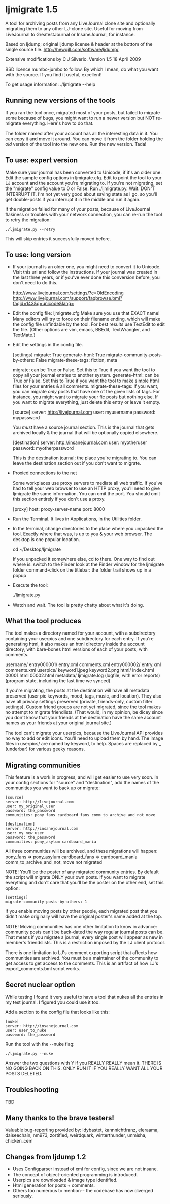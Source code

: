 # ljmigrate 1.5

A tool for archiving posts from any LiveJournal clone site and optionally 
migrating them to any other LJ-clone site. Useful for moving from LiveJournal
to GreatestJournal or InsaneJournal, for instance.

Based on ljdump; original ljdump license & header at the bottom of the single
source file. http://hewgill.com/software/ljdump/

Extensive modifications by  C J Silverio.
Version 1.5
18 April 2009

BSD licence mumbo-jumbo to follow. By which I mean, do what you want 
with the source. If you find it useful, excellent!

To get usage information:
	./ljmigrate --help 

## Running new versions of the tools

If you ran the tool once, migrated most of your posts, but failed to
migrate some because of bugs, you might want to run a newer version but
NOT re-migrate everything. Here's how to do that.

The folder named after your account has all the interesting data in it.
You can copy it and move it around. You can move it from the folder holding
the *old* version of the tool into the new one. Run the new version. Tada!

## To use: expert version

Make sure your journal has been converted to Unicode, if it's an older one.
Edit the sample config options in ljmigrate.cfg.
Edit to point the tool to your LJ account and the account you're migrating to.
If you're not migrating, set the "migrate" config value to 0 or False.
Run ./ljmigrate.py.
Wait. DON'T INTERRUPT IT. I'm not yet very good about saving state as I go,
so you'll get double-posts if you interrupt it in the middle and run it again.

If the migration failed for many of your posts, because of LiveJournal flakiness
or troubles with your network connection, you can re-run the tool to retry the 
migration:

	./ljmigrate.py --retry

This will skip entries it successfully moved before.

## To use: long version

* If your journal is an older one, you might need to convert it to Unicode.
  Visit this url and follow the instructions. If your journal was created in
  the last three years, or if you've ever done this conversion before, you 
  don't need to do this. 

	http://www.livejournal.com/settings/?c=OldEncoding
	http://www.livejournal.com/support/faqbrowse.bml?faqid=143&q=unicode&lang=

* Edit the config file: ljmigrate.cfg
  Make sure you use that EXACT name! Many editors will try to force on
  their filename ending, which will make the config file unfindable by
  the tool. For best results use TextEdit to edit the file. (Other
  options are vim, emacs, BBEdit, TextWrangler, and TextMate.)

* Edit the settings in the config file.

	[settings]
	migrate: True
	generate-html: True
	migrate-community-posts-by-others: False
	migrate-these-tags: fiction, meta
	
  migrate: can be True or False. Set this to True if you want the tool to
  copy all your journal entries to another system.
  generate-html: can be True or False. Set this to True if you want the tool
  to make simple html files for your entries & all comments.
  migrate-these-tags: If you want, you can migrate *only* posts that have one of the
  given lists of tags. For instance, you might want to migrate your fic posts
  but nothing else. If you want to migrate everything, just delete this entry
  or leave it empty.

	[source]
	server: http://livejournal.com
	user: myusername
	password: mypassword
	
  You *must* have a source journal section. This is the journal that gets
  archived locally & the journal that will be optionally copied elsewhere.
 
	[destination]
	server: http://insanejournal.com
	user: myotheruser
	password: myotherpassword

  This is the destination journal; the place you're migrating to. You can 
  leave the destination section out if you don't want to migrate.

* Proxied connections to the net

  Some workplaces use proxy servers to mediate all web traffic. If you've had
  to tell your web browser to use an HTTP proxy, you'll need to give ljmigrate
  the same information. You can omit the port. You should omit this section entirely
  if you don't use a proxy.
  
	[proxy]
	host: proxy-server-name
	port: 8000
	  
  
* Run the Terminal. It lives in Applications, in the Utilities folder.

* In the terminal, change directories to the place where you unpacked the 
  tool. Exactly where that was, is up to you & your web browser. The desktop
  is one popular location. 
  
  	cd ~/Desktop/ljmigrate

  If you unpacked it somewhere else, cd to there. One way to find out where is:
  	switch to the Finder
  	look at the Finder window for the ljmigrate folder
  	command-click on the titlebar: the folder trail shows up in a popup

* Execute the tool:

	./ljmigrate.py

* Watch and wait. The tool is pretty chatty about what it's doing.

## What the tool produces

The tool makes a directory named for your account, with a subdirectory
containing your userpics and one subdirectory for each entry. If you're
generating html, it also makes an html directory inside the account
directory, with bare-bones html versions of each of your posts, with
comments.

username/
	entry000001/
		entry.xml
		comments.xml
	entry000002/
		entry.xml
		comments.xml
	userpics/
		keyword1.jpeg
		keyword2.png
	html/
		index.html
		00001.html
		00002.html
	metadata/
		ljmigrate.log (logfile, with error reports)
		(program state, including the last time we synced)
		
If you're migrating, the posts at the destination will have all metadata
preserved (user pic keywords, mood, tags, music, and location). They
also have all privacy settings preserved (private, friends-only, custom
filter settings). Custom friend groups are not yet migrated, since the
tool makes no attempt to migrate friendlists. (That would, in my
opinion, be dicey since you don't know that your friends at the
destination have the same account names as your friends at your original
journal site.)

The tool can't migrate your userpics, because the LiveJournal API
provides no way to add or edit icons. You'll need to upload them by
hand. The image files in userpics/ are named by keyword, to help. Spaces
are replaced by _ (underbar) for various geeky reasons.

## Migrating communities

This feature is a work in progress, and will get easier to use very soon.
In your config sections for "source" and "destination", add the names of
the communities you want to back up or migrate:

	[source]
	server: http://livejournal.com
	user: my_original_user
	password: the_password
	communities: pony_fans cardboard_fans comm_to_archive_and_not_move

	[destination]
	server: http://insanejournal.com
	user: my_new_user
	password: the_password
	communities: pony_asylum cardboard_mania 

All three communities will be archived, and these migrations will happen:
pony_fans => pony_asylum
cardboard_fans => cardboard_mania
comm_to_archive_and_not_move not migrated

NOTE! You'll be the poster of any migrated community entries. By default the
script will migrate ONLY your own posts. If you want to migrate everything and
don't care that you'll be the poster on the other end, set this option:

	[settings]
	migrate-community-posts-by-others: 1
	
If you enable moving posts by other people, each migrated post that you didn't
make originally will have the original poster's name added at the top.

NOTE! Moving communities has one other limitation to know in advance:
community posts can't be back-dated the way regular journal posts can
be. That means if you migrate a journal, every single post will appear
as new in member's friendslists. This is a restriction imposed by the LJ client
protocol.

There is one limitation to LJ's comment exporting script that affects
how communities are archived. You must be a maintainer of the community to
get access to get access to the comments. This is an artifact of
how LJ's export_comments.bml script works.


## Secret nuclear option

While testing I found it very useful to have a tool that nukes all the
entries in my test journal. I figured you could use it too.

Add a section to the config file that looks like this:

	[nuke]
	server: http://insanejournal.com
	user: user_to_nuke
	password: the_password

Run the tool with the --nuke flag:

	./ljmigrate.py --nuke

Answer the two questions with Y if you REALLY REALLY mean it. THERE IS NO
GOING BACK ON THIS. ONLY RUN IT IF YOU REALLY WANT ALL YOUR POSTS DELETED.

## Troubleshooting

TBD

## Many thanks to the brave testers!

Valuable bug-reporting provided by:
ldybastet, kannnichtfranz, eleraama, daiseechain, nm973, zortified,
weirdquark, winterthunder, unmisha, chicken_cem


## Changes from ljdump 1.2

- Uses Configparser instead of xml for config, since we are not insane.
- The concept of object-oriented programming is introduced.
- Userpics are downloaded & image type identified.
- Html generation for posts + comments.
- Others too numerous to mention-- the codebase has now diverged seriously.
